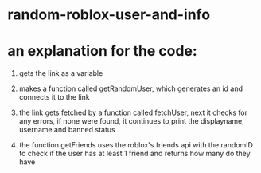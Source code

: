 ﻿# random-roblox-user-and-info

# an explanation for the code:

1. gets the link as a variable

2. makes a function called getRandomUser, which generates an id and connects it to the link

3. the link gets fetched by a function called fetchUser, next it checks for any errors, if none were found, it continues to print the displayname, username and banned status

4. the function getFriends uses the roblox's friends api with the randomID to check if the user has at least 1 friend and returns how many do they have
